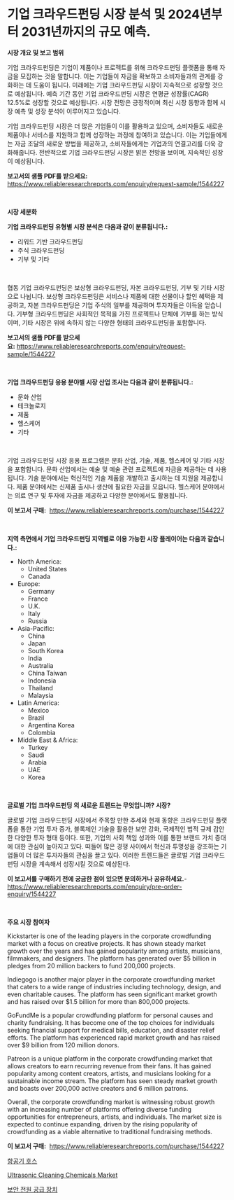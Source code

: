 <p><h1>기업 크라우드펀딩 시장 분석 및 2024년부터 2031년까지의 규모 예측.</h1></p><p><strong>시장 개요 및 보고 범위</strong></p>
<p><p>기업 크라우드펀딩은 기업이 제품이나 프로젝트를 위해 크라우드펀딩 플랫폼을 통해 자금을 모집하는 것을 말합니다. 이는 기업들이 자금을 확보하고 소비자들과의 관계를 강화하는 데 도움이 됩니다. 미래에는 기업 크라우드펀딩 시장이 지속적으로 성장할 것으로 예상됩니다. 예측 기간 동안 기업 크라우드펀딩 시장은 연평균 성장률(CAGR) 12.5%로 성장할 것으로 예상됩니다. 시장 전망은 긍정적이며 최신 시장 동향과 함께 시장 예측 및 성장 분석이 이루어지고 있습니다. </p><p>기업 크라우드펀딩 시장은 더 많은 기업들이 이를 활용하고 있으며, 소비자들도 새로운 제품이나 서비스를 지원하고 함께 성장하는 과정에 참여하고 있습니다. 이는 기업들에게는 자금 조달의 새로운 방법을 제공하고, 소비자들에게는 기업과의 연결고리를 더욱 강화해줍니다. 전반적으로 기업 크라우드펀딩 시장은 밝은 전망을 보이며, 지속적인 성장이 예상됩니다.</p></p>
<p><strong>보고서의 샘플 PDF를 받으세요:</strong> <a href="https://www.reliableresearchreports.com/enquiry/request-sample/1544227">https://www.reliableresearchreports.com/enquiry/request-sample/1544227</a></p>
<p>&nbsp;</p>
<p><strong>시장 세분화</strong></p>
<p><strong>기업 크라우드펀딩 유형별 시장 분석은 다음과 같이 분류됩니다.:</strong></p>
<p><ul><li>리워드 기반 크라우드펀딩</li><li>주식 크라우드펀딩</li><li>기부 및 기타</li></ul></p>
<p>&nbsp;</p>
<p><p>협동 기업 크라우드펀딩은 보상형 크라우드펀딩, 자본 크라우드펀딩, 기부 및 기타 시장으로 나뉩니다. 보상형 크라우드펀딩은 서비스나 제품에 대한 선물이나 할인 혜택을 제공하고, 자본 크라우드펀딩은 기업 주식의 일부를 제공하며 투자자들은 이득을 얻습니다. 기부형 크라우드펀딩은 사회적인 목적을 가진 프로젝트나 단체에 기부를 하는 방식이며, 기타 시장은 위에 속하지 않는 다양한 형태의 크라우드펀딩을 포함합니다.</p></p>
<p><strong>보고서의 샘플 PDF를 받으세요:</strong>&nbsp;<a href="https://www.reliableresearchreports.com/enquiry/request-sample/1544227">https://www.reliableresearchreports.com/enquiry/request-sample/1544227</a></p>
<p>&nbsp;</p>
<p><strong> 기업 크라우드펀딩 응용 분야별 시장 산업 조사는 다음과 같이 분류됩니다.:</strong></p>
<p><ul><li>문화 산업</li><li>테크놀로지</li><li>제품</li><li>헬스케어</li><li>기타</li></ul></p>
<p>&nbsp;</p>
<p><p>기업 크라우드펀딩 시장 응용 프로그램은 문화 산업, 기술, 제품, 헬스케어 및 기타 시장을 포함합니다. 문화 산업에서는 예술 및 예술 관련 프로젝트에 자금을 제공하는 데 사용됩니다. 기술 분야에서는 혁신적인 기술 제품을 개발하고 출시하는 데 지원을 제공합니다. 제품 분야에서는 신제품 출시나 생산에 필요한 자금을 모읍니다. 헬스케어 분야에서는 의료 연구 및 투자에 자금을 제공하고 다양한 분야에서도 활용됩니다.</p></p>
<p><strong>이 보고서 구매:</strong>&nbsp; <a href="https://www.reliableresearchreports.com/purchase/1544227">https://www.reliableresearchreports.com/purchase/1544227</a></p>
<p>&nbsp;</p>
<p><strong>지역 측면에서 기업 크라우드펀딩 지역별로 이용 가능한 시장 플레이어는 다음과 같습니다.:</strong></p>
<p><ul>
    <li>
        North America:
        <ul>
            <li>United States</li>
            <li>Canada</li>
        </ul>
    </li>
    <li>
        Europe:
        <ul>
            <li>Germany</li>
            <li>France</li>
            <li>U.K.</li>
            <li>Italy</li>
            <li>Russia</li>
        </ul>
    </li>
    <li>
        Asia-Pacific:
        <ul>
            <li>China</li>
            <li>Japan</li>
            <li>South Korea</li>
            <li>India</li>
            <li>Australia</li>
            <li>China Taiwan</li>
            <li>Indonesia</li>
            <li>Thailand</li>
            <li>Malaysia</li>
        </ul>
    </li>
    <li>
        Latin America:
        <ul>
            <li>Mexico</li>
            <li>Brazil</li>
            <li>Argentina Korea</li>
            <li>Colombia</li>
        </ul>
    </li>
    <li>
        Middle East & Africa:
        <ul>
            <li>Turkey</li>
            <li>Saudi</li>
            <li>Arabia</li>
            <li>UAE</li>
            <li>Korea</li>
        </ul>
    </li>
    </ul></p>
<p>&nbsp;</p>
<p><strong>글로벌 기업 크라우드펀딩 의 새로운 트렌드는 무엇입니까? 시장?</strong></p>
<p><p>글로벌 기업 크라우드펀딩 시장에서 주목할 만한 추세와 현재 동향은 크라우드펀딩 플랫폼을 통한 기업 투자 증가, 블록체인 기술을 활용한 보안 강화, 국제적인 법적 규제 감안한 다양한 투자 형태 등이다. 또한, 기업의 사회 책임 성과와 이를 통한 브랜드 가치 증대에 대한 관심이 높아지고 있다. 떠들어 많은 경쟁 사이에서 혁신과 투명성을 강조하는 기업들이 더 많은 투자자들의 관심을 끌고 있다. 이러한 트렌드들은 글로벌 기업 크라우드펀딩 시장을 계속해서 성장시킬 것으로 예상된다.</p></p>
<p><strong>이 보고서를 구매하기 전에 궁금한 점이 있으면 문의하거나 공유하세요.</strong>- <a href="https://www.reliableresearchreports.com/enquiry/pre-order-enquiry/1544227">https://www.reliableresearchreports.com/enquiry/pre-order-enquiry/1544227</a></p>
<p>&nbsp;</p>
<p><strong>주요 시장 참여자</strong></p>
<p><p>Kickstarter is one of the leading players in the corporate crowdfunding market with a focus on creative projects. It has shown steady market growth over the years and has gained popularity among artists, musicians, filmmakers, and designers. The platform has generated over $5 billion in pledges from 20 million backers to fund 200,000 projects.</p><p>Indiegogo is another major player in the corporate crowdfunding market that caters to a wide range of industries including technology, design, and even charitable causes. The platform has seen significant market growth and has raised over $1.5 billion for more than 800,000 projects.</p><p>GoFundMe is a popular crowdfunding platform for personal causes and charity fundraising. It has become one of the top choices for individuals seeking financial support for medical bills, education, and disaster relief efforts. The platform has experienced rapid market growth and has raised over $9 billion from 120 million donors.</p><p>Patreon is a unique platform in the corporate crowdfunding market that allows creators to earn recurring revenue from their fans. It has gained popularity among content creators, artists, and musicians looking for a sustainable income stream. The platform has seen steady market growth and boasts over 200,000 active creators and 6 million patrons.</p><p>Overall, the corporate crowdfunding market is witnessing robust growth with an increasing number of platforms offering diverse funding opportunities for entrepreneurs, artists, and individuals. The market size is expected to continue expanding, driven by the rising popularity of crowdfunding as a viable alternative to traditional fundraising methods.</p></p>
<p><strong>이 보고서 구매:</strong>&nbsp;&nbsp;<a href="https://www.reliableresearchreports.com/purchase/1544227">https://www.reliableresearchreports.com/purchase/1544227</a></p>
<p><p><a href="https://github.com/GabrielBlanda5656/Market-Research-Report-List-1/blob/main/483985413473.md">항공기 호스</a></p><p><a href="https://picayune-night-cbd.notion.site/Ultrasonic-Cleaning-Chemicals-Market-Furnish-Information-about-Market-Size-Market-Share-Market-Dyn-844b8dd38364492599f1a3d2ac27f774">Ultrasonic Cleaning Chemicals Market</a></p><p><a href="https://github.com/CorEmtymerich56566/Market-Research-Report-List-1/blob/main/503143713474.md">보안 전원 공급 장치</a></p></p>
